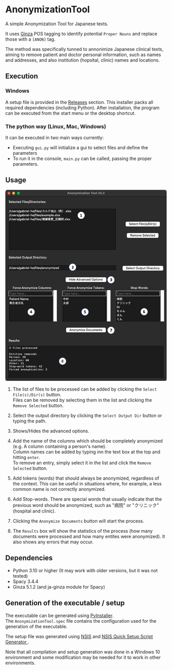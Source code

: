 # AnonymizationTool

A simple Anonymization Tool for Japanese texts. 

It uses [Ginza](https://github.com/megagonlabs/ginza) POS tagging to identify potential `Proper Nouns` and replace those
with a `[ANON]` tag.

The method was specifically tunned to annonimize Japanese clinical texts, aiming to remove patient and doctor personal
information, such as names and addresses, and also institution (hopsital, clinic) names and locations.

## Execution

### Windows

A setup file is provided in the [Releases](https://github.com/gabrielandrade2/AnonymizationTool/releases/latest)
section.
This installer packs all required dependencies (including Python).
After installation, the program can be executed from the start menu or the desktop shortcut.

### The python way (Linux, Mac, Windows)

It can be executed in two main ways currently:

- Executing `gui.py` will initialize a gui to select files and define the parameters
- To run it in the console, `main.py` can be called, passing the proper parameters.

## Usage
<p align="center">
  <img src="screenshot1.png">
</p>

1. The list of files to be processed can be added by clicking the `Select File(s)/Dir(s)` button. \
Files can be removed by selecting them in the list and clicking the `Remove Selected` button.


2. Select the output directory by clicking the `Select Output Dir` button or typing the path.


3. Shows/Hides the advanced options.


4. Add the name of the columns which should be completely anonymized (e.g. A column containing a person's name). \
Column names can be added by typing inn the text box at the top and hitting `enter`. \
To remove an entry, simply select it in the list and click the `Remove Selected` button.


5. Add tokens (words) that should always be anonymized, regardless of the context. This can be useful in situations where, for example, a less common name is not correctly anonymized.


6. Add Stop-words. There are special words that usually indicate that the previous word should be anonymized, such as  "病院" or "クリニック" (hospital and clinic).


7. Clicking the `Anonymize Documents` button will start the process.


8. The `Results` box will show the statistics of the process (how many documents were processed and how many entites were anonymized). It also shows any errors that may occur.

## Dependencies

- Python 3.10 or higher (It may work with older versions, but it was not tested)
- Spacy 3.4.4
- Ginza 5.1.2 (and ja-ginza module for Spacy)

## Generation of the executable / setup

The executable can be generated using [PyInstaller](https://www.pyinstaller.org/). \
The `AnonymizationTool.spec` file contains the configuration used for the generation of the executable.

The setup file was generated using [NSIS](https://nsis.sourceforge.io/Main_Page) and [NSIS Quick Setup Script Generator ](https://nsis.sourceforge.io/NSIS_Quick_Setup_Script_Generator).

Note that all compilation and setup generation was done in a Windows 10 environment and some modification may be needed for it to work in other environments.



